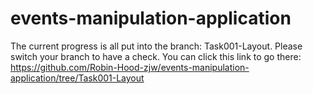 # events-manipulation-application
The current progress is all put into the branch: Task001-Layout. Please switch your branch to have a check.
You can click this link to go there: https://github.com/Robin-Hood-zjw/events-manipulation-application/tree/Task001-Layout
